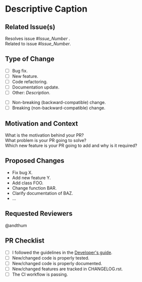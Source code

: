 # Descriptive Caption

<!--
Thank you for your contribution!

Please fill out this pull request (PR) template and please take a look
at our developer's guide at
https://mdtools.readthedocs.io/en/latest/doc_pages/dev_guide/dev_guide.html
-->

## Related Issue(s)

<!-- Remove this section, if your PR is not related to an issue. -->

Resolves issue #*Issue_Number* .  
Related to issue #*Issue_Number*.

## Type of Change

* [ ] Bug fix.
* [ ] New feature.
* [ ] Code refactoring.
* [ ] Documentation update.
* [ ] Other: *Description*.

<!-- Blank line -->

* [ ] Non-breaking (backward-compatible) change.
* [ ] Breaking (non-backward-compatible) change.

## Motivation and Context

<!--
If your PR resolves a distinct issue, you can remove this section or
(better) give a brief summary of that issue.
-->

What is the motivation behind your PR?  
What problem is your PR going to solve?  
Which new feature is your PR going to add and why is it required?

## Proposed Changes

<!-- Give a concise summary of the most important changes. -->

* Fix bug X.
* Add new feature Y.
* Add class FOO.
* Change function BAR.
* Clarify documentation of BAZ.
* ...

## Requested Reviewers

<!-- Request specific Reviewers here or remove this section. -->

@andthum

## PR Checklist

<!--
Please tick the check boxes accordingly.  Mark any check boxes that do
not apply to your PR as [N/A].
-->

* [ ] I followed the guidelines in the [Developer's guide](https://mdtools.readthedocs.io/en/latest/doc_pages/dev_guide/dev_guide.html).
* [ ] New/changed code is properly tested.
* [ ] New/changed code is properly documented.
* [ ] New/changed features are tracked in CHANGELOG.rst.
* [ ] The CI workflow is passing.
